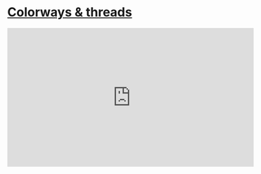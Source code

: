 # [Colorways & threads](/wilcom-docs/Summary/summary_-_designs/Colorways_threads)

<iframe src="https://www.youtube.com/embed/LQ4ul3jbUg4" frameborder="0" 
      allow="accelerometer; autoplay; clipboard-write; encrypted-media; gyroscope; picture-in-picture" 
      allowfullscreen="" style="width: 560px; height: 315px;">
</iframe>
